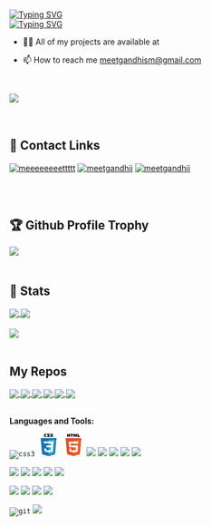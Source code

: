 <br> [![Typing SVG](https://readme-typing-svg.herokuapp.com?multiline=true&width=500&lines=----Hi+👋+I'm+Meet----++++++++++)](https://git.io/typing-svg)
<br>
[![Typing SVG](https://readme-typing-svg.herokuapp.com?multiline=true&width=500&lines=----A+Developer+from+India----++++++++++)](https://git.io/typing-svg)

- 👨‍💻 All of my projects are available at 

- 📫 How to reach me <span><a href="mailto:meetgandhism@gmail.com">meetgandhism@gmail.com</a></span>

<br>

![](https://komarev.com/ghpvc/?username=meetgandhii)

<br>

<h2>📝 Contact Links</h2>
<p align="left">
<a href="https://twitter.com/meeeeeeeettttt" target="blank"><img align="center" src="https://raw.githubusercontent.com/rahuldkjain/github-profile-readme-generator/master/src/images/icons/Social/twitter.svg" alt="meeeeeeeettttt" height="30" width="40" /></a>
<a href="https://in.linkedin.com/in/meetgandhii/" target="blank"><img align="center" src="https://raw.githubusercontent.com/rahuldkjain/github-profile-readme-generator/master/src/images/icons/Social/linked-in-alt.svg" alt="meetgandhii" height="30" width="40" /></a>
<a href="https://www.instagram.com/meetgandhii/" target="blank"><img align="center" src="https://raw.githubusercontent.com/rahuldkjain/github-profile-readme-generator/master/src/images/icons/Social/instagram.svg" alt="meetgandhii" height="30" width="40" /></a>
</p>


<br>
<br>

<h2>🏆 Github Profile Trophy</h2>
<img width=800 src="https://github-profile-trophy.vercel.app/?username=meetgandhii&margin-w=15&column=9&theme=chalk&no-frame=true"/>

<br>
<br>

<h2>📝 Stats</h2>

<a href="">
  <img align="center" src="https://github-readme-stats.vercel.app/api?username=meetgandhii&show_icons=true&theme=dracula" />
</a>
<a href="">
  <img align="center" src="https://github-readme-stats.vercel.app/api/top-langs/?username=meetgandhii&layout=compact" />
</a>
<br>
<br>
<a href="">
  <img align="center" src="https://github-readme-streak-stats.herokuapp.com?user=meetgandhii&theme=neon-palenight&hide_border=true" />
</a>

<br>
<br>

## My Repos

<a href="https://github.com/meetgandhii/LoanEligibilityChecker">
  <img align="center" src="https://github-readme-stats.vercel.app/api/pin/?username=meetgandhii&repo=LoanEligibilityChecker&show_owner=false" />
</a>
<a href="https://github.com/MadhurDixit13/Ride-Along">
  <img align="center" src="https://github-readme-stats.vercel.app/api/pin/?username=MadhurDixit13&repo=Ride-Along&show_owner=false" />
</a>
<a href="https://github.com/meetgandhii/salon-bill-and-time-management-system">
  <img align="center" src="https://github-readme-stats.vercel.app/api/pin/?username=meetgandhii&repo=salon-bill-and-time-management-system&show_owner=false" />
</a>
<a href="https://github.com/meetgandhii/hotel-booking-system-django">
  <img align="center" src="https://github-readme-stats.vercel.app/api/pin/?username=meetgandhii&repo=hotel-booking-system-django&show_owner=false" />
</a> 
<a href="https://github.com/meetgandhii/Data_Science">
  <img align="center" src="https://github-readme-stats.vercel.app/api/pin/?username=meetgandhii&repo=Data_Science&show_owner=false" />
</a>
<a href="https://github.com/meetgandhii/dogs-vs-cats-checker">
  <img align="center" src="https://github-readme-stats.vercel.app/api/pin/?username=meetgandhii&repo=dogs-vs-cats-checker&show_owner=false" />
</a>



<br>
<br>

**Languages and Tools:**  

<code><img src="https://cdn4.iconfinder.com/data/icons/logos-3/600/React.js_logo-512.png" alt="css3" width="40" height="40"/></code>
<code><img src="https://raw.githubusercontent.com/devicons/devicon/master/icons/css3/css3-original-wordmark.svg" alt="css3" width="40" height="40"/></code>
<code><img src="https://raw.githubusercontent.com/devicons/devicon/master/icons/html5/html5-original-wordmark.svg" alt="html5" width="40" height="40"/></code>
<code><img height="40" src="https://raw.githubusercontent.com/shinokada/shinokada/master/assets/javascript.png"></code>
<code><img height="40" src="https://brandslogos.com/wp-content/uploads/images/bootstrap-logo.png"></code>
<code><img height="40" src="https://nodejs.org/static/images/logos/nodejs-new-pantone-black.svg"></code>
<code><img height="40" src="https://seeklogo.com/images/E/express-js-logo-FA36FF1D3F-seeklogo.com.png"></code>
<code><img height="40" src="https://img.icons8.com/color/48/000000/flutter.png"/></code>

<code><img src="https://img.icons8.com/color/40/000000/c-programming.png"/></code>
<code><img height="40" src="https://img.icons8.com/color/2x/c-plus-plus-logo.png"/></code>
<code><img height="40" src="https://img.icons8.com/color/2x/java-coffee-cup-logo.png"/></code>
<code><img height="40" src="https://raw.githubusercontent.com/shinokada/shinokada/master/assets/python.png"></code>
<code><img height="40" src="https://iconape.com/wp-content/png_logo_vector/dart-programming-language-logo.png"></code>

<code><img height="40" src="https://www.mysql.com/common/logos/logo-mysql-170x115.png"></code>
<code><img height="40" src="https://cdn.freebiesupply.com/logos/large/2x/mongodb-logo-png-transparent.png"></code>
<code><img height="40" src="https://img.icons8.com/color/2x/google-firebase-console.png"></code>
<code><img height="40" src="https://www.logo.wine/a/logo/PostgreSQL/PostgreSQL-Logo.wine.svg"></code>


<code><img src="https://www.vectorlogo.zone/logos/git-scm/git-scm-icon.svg" alt="git" width="40" height="40"/></code>
<code><img height="40" src="https://raw.githubusercontent.com/shinokada/shinokada/master/assets/visual-studio-code.png"></code>

